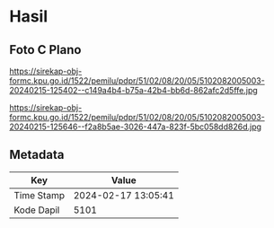 # Hasil

## Foto C Plano

https://sirekap-obj-formc.kpu.go.id/1522/pemilu/pdpr/51/02/08/20/05/5102082005003-20240215-125402--c149a4b4-b75a-42b4-bb6d-862afc2d5ffe.jpg

https://sirekap-obj-formc.kpu.go.id/1522/pemilu/pdpr/51/02/08/20/05/5102082005003-20240215-125646--f2a8b5ae-3026-447a-823f-5bc058dd826d.jpg


## Metadata

| Key        | Value               |
| ---------- | ------------------- |
| Time Stamp | 2024-02-17 13:05:41 |
| Kode Dapil | 5101                |



